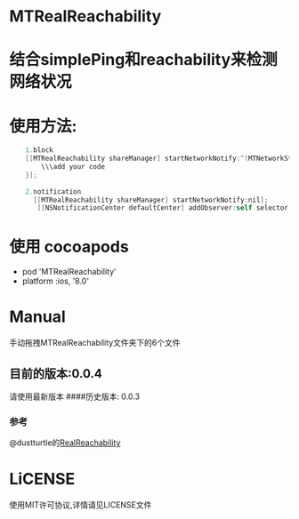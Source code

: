 # MTRealReachability
# 结合simplePing和reachability来检测网络状况

# 使用方法:
```Objective-C
    1.block 
    [[MTRealReachability shareManager] startNetworkNotify:^(MTNetworkStatus networkStatus) {
        \\\add your code
    }];
    
    2.notification 
      [[MTRealReachability shareManager] startNetworkNotify:nil];
       [[NSNotificationCenter defaultCenter] addObserver:self selector:@selector(logNetworkStatus:)             name:MTRealReachabilityChangedNotification object:nil];
```       

# 使用 cocoapods
* pod 'MTRealReachability'   
* platform :ios, '8.0'
 
# Manual
手动拖拽MTRealReachability文件夹下的6个文件


## 目前的版本:0.0.4
请使用最新版本
####历史版本: 0.0.3

### 参考
@dustturtle的[RealReachability](https://github.com/dustturtle/RealReachability#demo)

# LiCENSE
使用MIT许可协议,详情请见LICENSE文件
